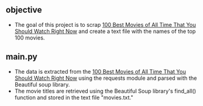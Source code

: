 ## objective
- The goal of this project is to scrap [100 Best Movies of All Time That You Should Watch Right Now](https://www.timeout.com/film/best-movies-of-all-time) and create a text file with the names of the top 100 movies.

## main.py
- The data is extracted from the [100 Best Movies of All Time That You Should Watch Right Now](https://www.timeout.com/film/best-movies-of-all-time) using the requests module and parsed with the Beautiful soup library.
- The movie titles are retrieved using the Beautiful Soup library's find_all() function and stored in the text file "movies.txt."
